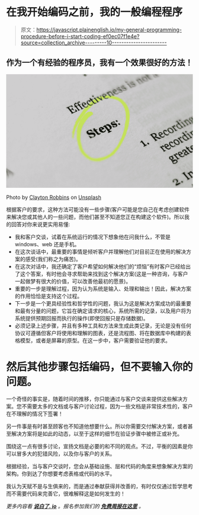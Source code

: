 # 在我开始编码之前，我的一般编程程序

> 原文：<https://javascript.plainenglish.io/my-general-programming-procedure-before-i-start-coding-ef0ec07f1e4e?source=collection_archive---------10----------------------->

## 作为一个有经验的程序员，我有一个效果很好的方法！

![](img/e570dadf0736557fa6ee9a37e0016ca2.png)

Photo by [Clayton Robbins](https://unsplash.com/@claytonrobbins?utm_source=medium&utm_medium=referral) on [Unsplash](https://unsplash.com?utm_source=medium&utm_medium=referral)

根据客户的要求，这种方法可能没有一些步骤(客户可能是您自己在考虑创建软件来解决您或其他人的一些问题，而他们甚至不知道您正在构建这个软件)。所以我的回答对你来说更实用易懂:

*   我和客户交谈，试着在系统运行的情况下想象他在问我什么，不管是 windows、web 还是手机。
*   在这次谈话中，最重要的事情是倾听客户并理解他们对目前正在使用的解决方案的感受(我们称之为痛苦)。
*   在这次对话中，我还确定了客户希望如何解决他们的“烦恼”有时客户已经给出了这个答案，有时他会寻求帮助来找到这个解决方案(这是一种咨询，与客户一起做梦有很大的价值，可以改善他最初的愿景)。
*   重要的一步是理解过程，因为认为系统是输入、处理和输出！因此，解决方案的作用恰恰是支持这个过程。
*   下一步是一个更具经验性和哲学性的问题，我认为这是解决方案成功的最重要和最有分量的问题，它旨在确定请求的核心，系统所需的记录，以及用户将为系统提供预期回报而执行的操作(即使回报只是存储数据)。
*   必须记录上述步骤，并且有多种工具和方法来生成此类记录，无论是没有任何协议可遵循但客户将使用和理解的图表，还是流程图、将在数据库中构建的表格模型，或者是屏幕的原型。在这一步中，客户需要验证他的要求。

# 然后其他步骤包括编码，但不要输入你的问题。

一个奇怪的事实是，随着时间的推移，你只能通过与客户交谈来提供这些解决方案。您不需要太多的文档或与客户讨论过程，因为一些文档是非常技术性的，客户在不理解的情况下签署！

另一件事是有时甚至顾客也不知道他想要什么。所以你需要交付解决方案，或者甚至解决方案将是如此的动态，以至于这样的细节在验证步骤中被修正或补充。

围绕这一点有很多讨论，宣扬文档是必要的和不同的观点。不过，平衡的因素是你可以冒多大的犯错风险，以及你与客户的关系。

根据经验，当与客户交谈时，您会从基础设施、层和代码的角度来想象解决方案的架构。你到达了你想要考虑表格或代码的水平。

我认为天赋不是与生俱来的，而是通过奉献获得并改善的，有时仅仅通过哲学思考而不需要代码来完善它，很难解释这是如何发生的！

*更多内容看* [***说白了. io***](http://plainenglish.io/) *。报名参加我们的* [***免费周报在这里***](http://newsletter.plainenglish.io/) *。*